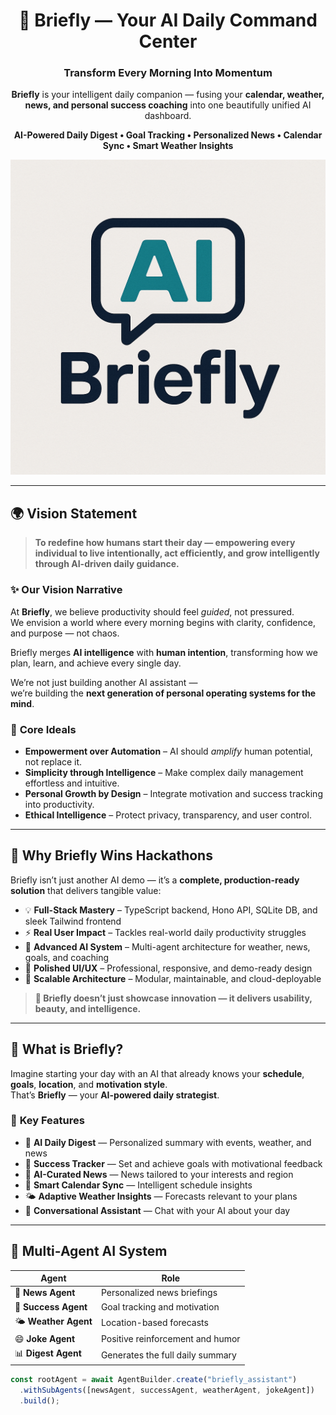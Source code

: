 <div align="center">

# 🌟 **Briefly — Your AI Daily Command Center**

### Transform Every Morning Into Momentum

**Briefly** is your intelligent daily companion — fusing your **calendar, weather, news, and personal success coaching** into one beautifully unified AI dashboard.

**AI-Powered Daily Digest • Goal Tracking • Personalized News • Calendar Sync • Smart Weather Insights**

![Briefly Logo](./assets/briefly.png)

</div>

---

## 🌍 **Vision Statement**

> **To redefine how humans start their day — empowering every individual to live intentionally, act efficiently, and grow intelligently through AI-driven daily guidance.**

### ✨ **Our Vision Narrative**
At **Briefly**, we believe productivity should feel *guided*, not pressured.  
We envision a world where every morning begins with clarity, confidence, and purpose — not chaos.  

Briefly merges **AI intelligence** with **human intention**, transforming how we plan, learn, and achieve every single day.  

We’re not just building another AI assistant —  
we’re building the **next generation of personal operating systems for the mind**.

### 🌱 **Core Ideals**
- **Empowerment over Automation** – AI should *amplify* human potential, not replace it.  
- **Simplicity through Intelligence** – Make complex daily management effortless and intuitive.  
- **Personal Growth by Design** – Integrate motivation and success tracking into productivity.  
- **Ethical Intelligence** – Protect privacy, transparency, and user control.  

---

## 🧠 **Why Briefly Wins Hackathons**

Briefly isn’t just another AI demo — it’s a **complete, production-ready solution** that delivers tangible value:

- 💡 **Full-Stack Mastery** – TypeScript backend, Hono API, SQLite DB, and sleek Tailwind frontend  
- ⚡ **Real User Impact** – Tackles real-world daily productivity struggles  
- 🧩 **Advanced AI System** – Multi-agent architecture for weather, news, goals, and coaching  
- 🎨 **Polished UI/UX** – Professional, responsive, and demo-ready design  
- 🧱 **Scalable Architecture** – Modular, maintainable, and cloud-deployable  

> **🎯 Briefly doesn’t just showcase innovation — it delivers usability, beauty, and intelligence.**

---

## 🚀 **What is Briefly?**

Imagine starting your day with an AI that already knows your **schedule**, **goals**, **location**, and **motivation style**.  
That’s **Briefly** — your **AI-powered daily strategist**.

### 🔑 **Key Features**
- 🤖 **AI Daily Digest** — Personalized summary with events, weather, and news  
- 🎯 **Success Tracker** — Set and achieve goals with motivational feedback  
- 📰 **AI-Curated News** — News tailored to your interests and region  
- 📅 **Smart Calendar Sync** — Intelligent schedule insights  
- 🌤️ **Adaptive Weather Insights** — Forecasts relevant to your plans  
- 💬 **Conversational Assistant** — Chat with your AI about your day  

---

## 🧩 **Multi-Agent AI System**

| Agent | Role |
|-------|------|
| 📰 **News Agent** | Personalized news briefings |
| 🎯 **Success Agent** | Goal tracking and motivation |
| 🌤️ **Weather Agent** | Location-based forecasts |
| 😄 **Joke Agent** | Positive reinforcement and humor |
| 📊 **Digest Agent** | Generates the full daily summary |

```typescript
const rootAgent = await AgentBuilder.create("briefly_assistant")
  .withSubAgents([newsAgent, successAgent, weatherAgent, jokeAgent])
  .build();
